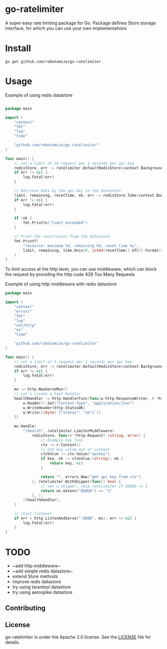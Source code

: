 # go-ratelimiter

A super easy rate limiting package for Go. Package defines Store storage interface, for which you can use your own
implementations

# Install

```shell
go get github.com/robotomize/go-ratelimiter
```

# Usage

Example of using redis datastore

```go

package main

import (
	"context"
	"fmt"
	"log"
	"time"

	"github.com/robotomize/go-ratelimiter"
)

func main() {
	// set a limit of 10 request per 1 seconds per api key
	redisStore, err := ratelimiter.DefaultRedisStore(context.Background(), ":6379", 1*time.Second, 10)
	if err != nil {
		log.Fatal(err)
	}

	// Retrieve data by the api key in the datastore
	limit, remaining, resetTime, ok, err := redisStore.Take(context.Background(), "apikey-1")
	if err != nil {
		log.Fatal(err)
	}

	if !ok {
		fmt.Println("limit exceeded")
	}

	// Print the constraints from the datastore
	fmt.Printf(
		"resource: maximum %d, remaining %d, reset time %s",
		limit, remaining, time.Unix(0, int64(resetTime)).UTC().Format(time.RFC1123),
	)
}

```

To limit access at the http level, you can use middleware, which can block the request by providing the http code 429
Too Many Requests

Example of using http middleware with redis datastore

```go
package main

import (
	"context"
	"errors"
	"fmt"
	"log"
	"net/http"
	"os"
	"time"

	"github.com/robotomize/go-ratelimiter"
)

func main() {
	// set a limit of 5 request per 1 seconds per api key
	redisStore, err := ratelimiter.DefaultRedisStore(context.Background(), ":6379", 1*time.Second, 5)
	if err != nil {
		log.Fatal(err)
	}

	mx := http.NewServeMux()
	// Let's create a test handler
	healthHandler := http.HandlerFunc(func(w http.ResponseWriter, r *http.Request) {
		w.Header().Set("Content-Type", "application/json")
		w.WriteHeader(http.StatusOK)
		w.Write([]byte(`{"status": "ok"}`))
	})
    
	mx.Handle(
		"/health", ratelimiter.LimiterMiddleware(
			redisStore, func(r *http.Request) (string, error) {
				// Example key func
				ctx := r.Context()
				// Get key value out of context
				ctxValue := ctx.Value("apikey")
				if key, ok := ctxValue.(string); ok {
					return key, nil
				}

				return "", errors.New("get api key from ctx")
			}, ratelimiter.WithSkipper(func() bool {
				// set a skipper, skip ratelimiter if DEBUG == 1
				return os.Getenv("DEBUG") == "1" 
			}, ),
		)(healthHandler),
	)

	// start listener
	if err = http.ListenAndServe(":8888", mx); err != nil {
		log.Fatal(err)
	}
}
```

# TODO

* ~add http middleware~
* ~add simple redis datastore~
* extend Store methods
* improve redis datastore
* try using tarantool datastore
* try using aerospike datastore

## Contributing


## License

go-ratelimiter is under the Apache 2.0 license. See the [LICENSE](LICENSE) file for details.